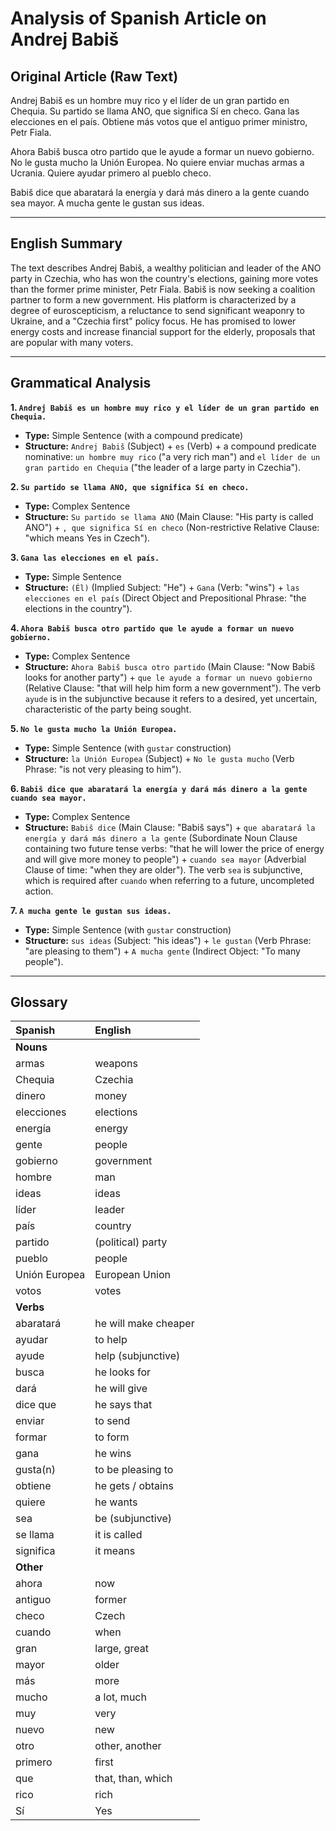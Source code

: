 # Analysis of Spanish Article on Andrej Babiš

## Original Article (Raw Text)

Andrej Babiš es un hombre muy rico y el líder de un gran partido en Chequia. Su partido se llama ANO, que significa Sí en checo. Gana las elecciones en el país. Obtiene más votos que el antiguo primer ministro, Petr Fiala.

Ahora Babiš busca otro partido que le ayude a formar un nuevo gobierno. No le gusta mucho la Unión Europea. No quiere enviar muchas armas a Ucrania. Quiere ayudar primero al pueblo checo.

Babiš dice que abaratará la energía y dará más dinero a la gente cuando sea mayor. A mucha gente le gustan sus ideas.

---

## English Summary

The text describes Andrej Babiš, a wealthy politician and leader of the ANO party in Czechia, who has won the country's elections, gaining more votes than the former prime minister, Petr Fiala. Babiš is now seeking a coalition partner to form a new government. His platform is characterized by a degree of euroscepticism, a reluctance to send significant weaponry to Ukraine, and a "Czechia first" policy focus. He has promised to lower energy costs and increase financial support for the elderly, proposals that are popular with many voters.

---

## Grammatical Analysis

**1. `Andrej Babiš es un hombre muy rico y el líder de un gran partido en Chequia.`**
*   **Type:** Simple Sentence (with a compound predicate)
*   **Structure:** `Andrej Babiš` (Subject) + `es` (Verb) + a compound predicate nominative: `un hombre muy rico` ("a very rich man") and `el líder de un gran partido en Chequia` ("the leader of a large party in Czechia").

**2. `Su partido se llama ANO, que significa Sí en checo.`**
*   **Type:** Complex Sentence
*   **Structure:** `Su partido se llama ANO` (Main Clause: "His party is called ANO") + `, que significa Sí en checo` (Non-restrictive Relative Clause: "which means Yes in Czech").

**3. `Gana las elecciones en el país.`**
*   **Type:** Simple Sentence
*   **Structure:** `(Él)` (Implied Subject: "He") + `Gana` (Verb: "wins") + `las elecciones en el país` (Direct Object and Prepositional Phrase: "the elections in the country").

**4. `Ahora Babiš busca otro partido que le ayude a formar un nuevo gobierno.`**
*   **Type:** Complex Sentence
*   **Structure:** `Ahora Babiš busca otro partido` (Main Clause: "Now Babiš looks for another party") + `que le ayude a formar un nuevo gobierno` (Relative Clause: "that will help him form a new government"). The verb `ayude` is in the subjunctive because it refers to a desired, yet uncertain, characteristic of the party being sought.

**5. `No le gusta mucho la Unión Europea.`**
*   **Type:** Simple Sentence (with `gustar` construction)
*   **Structure:** `la Unión Europea` (Subject) + `No le gusta mucho` (Verb Phrase: "is not very pleasing to him").

**6. `Babiš dice que abaratará la energía y dará más dinero a la gente cuando sea mayor.`**
*   **Type:** Complex Sentence
*   **Structure:** `Babiš dice` (Main Clause: "Babiš says") + `que abaratará la energía y dará más dinero a la gente` (Subordinate Noun Clause containing two future tense verbs: "that he will lower the price of energy and will give more money to people") + `cuando sea mayor` (Adverbial Clause of time: "when they are older"). The verb `sea` is subjunctive, which is required after `cuando` when referring to a future, uncompleted action.

**7. `A mucha gente le gustan sus ideas.`**
*   **Type:** Simple Sentence (with `gustar` construction)
*   **Structure:** `sus ideas` (Subject: "his ideas") + `le gustan` (Verb Phrase: "are pleasing to them") + `A mucha gente` (Indirect Object: "To many people").

---

## Glossary

| Spanish | English |
| :--- | :--- |
| **Nouns** | |
| armas | weapons |
| Chequia | Czechia |
| dinero | money |
| elecciones | elections |
| energía | energy |
| gente | people |
| gobierno | government |
| hombre | man |
| ideas | ideas |
| líder | leader |
| país | country |
| partido | (political) party |
| pueblo | people |
| Unión Europea | European Union |
| votos | votes |
| **Verbs** | |
| abaratará | he will make cheaper |
| ayudar | to help |
| ayude | help (subjunctive) |
| busca | he looks for |
| dará | he will give |
| dice que | he says that |
| enviar | to send |
| formar | to form |
| gana | he wins |
| gusta(n) | to be pleasing to |
| obtiene | he gets / obtains |
| quiere | he wants |
| sea | be (subjunctive) |
| se llama | it is called |
| significa | it means |
| **Other** | |
| ahora | now |
| antiguo | former |
| checo | Czech |
| cuando | when |
| gran | large, great |
| mayor | older |
| más | more |
| mucho | a lot, much |
| muy | very |
| nuevo | new |
| otro | other, another |
| primero | first |
| que | that, than, which |
| rico | rich |
| Sí | Yes |